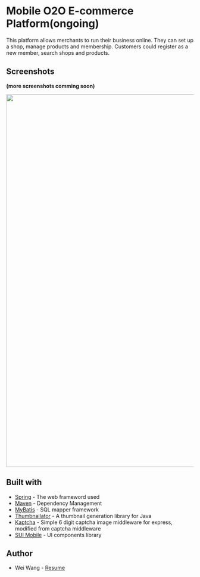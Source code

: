 # Mobile O2O E-commerce Platform(ongoing)
This platform allows merchants to run their business online. They can set up a shop, manage products and membership. Customers could register as a new member, search shops and products.

## Screenshots
**(more screenshots comming soon)**

<img src="https://github.com/mountalps/illustration/blob/master/shop-2.jpg" width="1000">


## Built with
- [Spring](https://spring.io) - The web frameword used
- [Maven](https://maven.apache.org) - Dependency Management
- [MyBatis](http://www.mybatis.org/mybatis-3/) - SQL mapper framework
- [Thumbnailator](https://github.com/coobird/thumbnailator) - A thumbnail generation library for Java
- [Kaptcha](https://code.google.com/archive/p/kaptcha/) - Simple 6 digit captcha image middleware for express, modified from captcha middleware
- [SUI Mobile](http://m.sui.taobao.org) - UI components library


## Author
- Wei Wang - [Resume](https://www.linkedin.com/in/weiwang0704/) 


